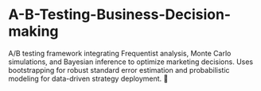 # A-B-Testing-Business-Decision-making
A/B testing framework integrating Frequentist analysis, Monte Carlo simulations, and Bayesian inference to optimize marketing decisions. Uses bootstrapping for robust standard error estimation and probabilistic modeling for data-driven strategy deployment. 🚀
